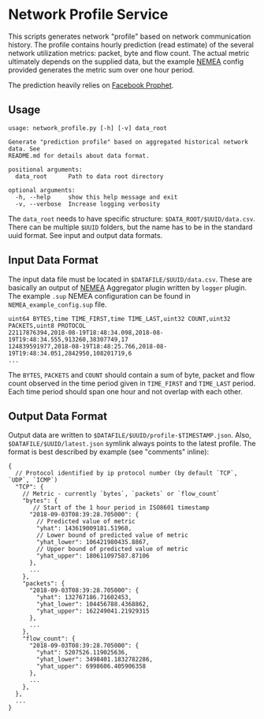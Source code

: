 Network Profile Service
=======================

This scripts generates network "profile" based on network communication history.
The profile contains hourly prediction (read estimate) of the several network
utilization metrics: packet, byte and flow count. The actual metric ultimately
depends on the supplied data, but the example [NEMEA][1] config provided generates
the metric sum over one hour period.

The prediction heavily relies on [Facebook Prophet][2].


Usage
-----

``` shell
usage: network_profile.py [-h] [-v] data_root

Generate "prediction profile" based on aggregated historical network data. See
README.md for details about data format.

positional arguments:
  data_root      Path to data root directory

optional arguments:
  -h, --help     show this help message and exit
  -v, --verbose  Increase logging verbosity
```

The `data_root` needs to have specific structure: `$DATA_ROOT/$UUID/data.csv`.
There can be multiple `$UUID` folders, but the name has to be in the standard
uuid format. See input and output data formats.


Input Data Format
-----------------

The input data file must be located in `$DATAFILE/$UUID/data.csv`. These are
basically an output of [NEMEA][1] Aggregator plugin written by `logger` plugin.
The example `.sup` NEMEA configuration can be found in `NEMEA_example_config.sup`
file.

```csv
uint64 BYTES,time TIME_FIRST,time TIME_LAST,uint32 COUNT,uint32 PACKETS,uint8 PROTOCOL
22117876394,2018-08-19T18:48:34.098,2018-08-19T19:48:34.555,913260,38307749,17
124839591977,2018-08-19T18:48:25.766,2018-08-19T19:48:34.051,2842950,108201719,6
...
```

The `BYTES`, `PACKETS` and `COUNT` should contain a sum of byte, packet and flow
count observed in the time period given in `TIME_FIRST` and `TIME_LAST` period.
Each time period should span one hour and not overlap with each other.


Output Data Format
------------------

Output data are written to `$DATAFILE/$UUID/profile-$TIMESTAMP.json`. Also,
`$DATAFILE/$UUID/latest.json` symlink always points to the latest profile. The
format is best described by example (see "comments" inline):

```
{
  // Protocol identified by ip protocol number (by default `TCP`, `UDP`, `ICMP`)
  "TCP": {
    // Metric - currently `bytes`, `packets` or `flow_count`
    "bytes": {
       // Start of the 1 hour period in ISO8601 timestamp
      "2018-09-03T08:39:28.705000": {
        // Predicted value of metric
        "yhat": 143619009181.51968,
        // Lower bound of predicted value of metric
        "yhat_lower": 106421980435.8867,
        // Upper bound of predicted value of metric
        "yhat_upper": 180611097587.87106
      },
      ...
    },
    "packets": {
      "2018-09-03T08:39:28.705000": {
        "yhat": 132767186.71602453,
        "yhat_lower": 104456788.4368862,
        "yhat_upper": 162249041.21929315
      },
      ...
    },
    "flow_count": {
      "2018-09-03T08:39:28.705000": {
        "yhat": 5207526.119025636,
        "yhat_lower": 3498401.1832782286,
        "yhat_upper": 6998606.405906358
      },
      ...
    },
  },
  ...
}
```

[1]: https://github.com/CESNET/Nemea
[2]: https://facebook.github.io/prophet/
